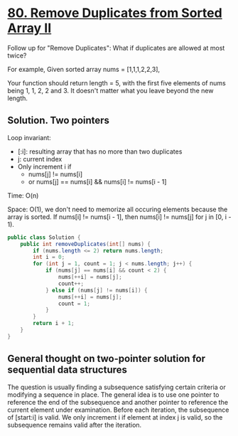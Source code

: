 # [80. Remove Duplicates from Sorted Array II](https://leetcode.com/problems/remove-duplicates-from-sorted-array-ii/)

Follow up for "Remove Duplicates":
What if duplicates are allowed at most twice?

For example,
Given sorted array nums = [1,1,1,2,2,3],

Your function should return length = 5, with the first five elements of nums being 1, 1, 2, 2 and 3. It doesn't matter what you leave beyond the new length.

## Solution. Two pointers

Loop invariant:

- [:i]: resulting array that has no more than two duplicates
- j: current index
- Only increment i if
  - nums[j] != nums[i]
  - or nums[j] == nums[i] && nums[i] != nums[i - 1]

Time: O(n)

Space: O(1), we don't need to memorize all occuring elements because the array is sorted. If nums[i] != nums[i - 1], then nums[i] != nums[j] for j in [0, i - 1).

```java
public class Solution {
    public int removeDuplicates(int[] nums) {
		if (nums.length <= 2) return nums.length;
		int i = 0;
		for (int j = 1, count = 1; j < nums.length; j++) {
			if (nums[j] == nums[i] && count < 2) {
				nums[++i] = nums[j];
				count++;
			} else if (nums[j] != nums[i]) {
				nums[++i] = nums[j];
				count = 1;
			}
		}
		return i + 1;
    }
}
```

## General thought on two-pointer solution for sequential data structures

The question is usually finding a subsequence satisfying certain criteria or modifying a sequence in place. The general idea is to use one pointer to reference the end of the subsequence and another pointer to reference the current element under examination. Before each iteration, the subsequence of [start:i] is valid. We only increment i if element at index j is valid, so the subsequence remains valid after the iteration.
